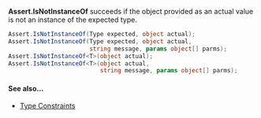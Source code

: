**Assert.IsNotInstanceOf** succeeds if the object provided as an actual value is not an instance of the expected type.

```csharp
Assert.IsNotInstanceOf(Type expected, object actual);
Assert.IsNotInstanceOf(Type expected, object actual,
                       string message, params object[] parms);
Assert.IsNotInstanceOf<T>(object actual);
Assert.IsNotInstanceOf<T>(object actual,
                          string message, params object[] parms);
```

#### See also...
 * [Type Constraints](xref:constraints#type-constraints)
